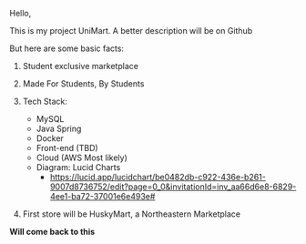 Hello,

This is my project UniMart. A better description will be on Github

But here are some basic facts:
1. Student exclusive marketplace
2. Made For Students, By Students
3. Tech Stack:
    - MySQL
    - Java Spring
    - Docker
    - Front-end (TBD)
    - Cloud (AWS Most likely)
    - Diagram: Lucid Charts
        - https://lucid.app/lucidchart/be0482db-c922-436e-b261-9007d8736752/edit?page=0_0&invitationId=inv_aa66d6e8-6829-4ee1-ba72-37001e6e493e#

4. First store will be HuskyMart, a Northeastern Marketplace

**Will come back to this**
